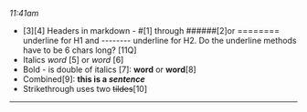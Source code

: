 *11:41am*
* [3][4] Headers in markdown - #[1] through ######[2]or ======== underline for H1 and -------- underline for H2. Do the underline methods have to be 6 chars long? [11Q]
* Italics *word* [5] or _word_ [6]
* Bold - is double of italics [7]: **word** or __word__[8]
* Combined[9]: __this is a *sentence*__
* Strikethrough uses two ~~tildes~~[10]
---

